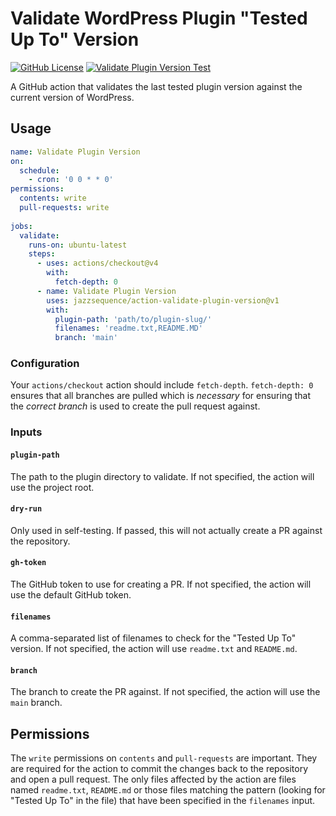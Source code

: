 # Validate WordPress Plugin "Tested Up To" Version
[![GitHub License](https://img.shields.io/github/license/jazzsequence/action-validate-plugin-version)](https://github.com/jazzsequence/action-validate-plugin-version/blob/main/LICENSE)
[![Validate Plugin Version Test](https://github.com/jazzsequence/action-validate-plugin-version/actions/workflows/test.yml/badge.svg)](https://github.com/jazzsequence/action-validate-plugin-version/actions/workflows/test.yml)

A GitHub action that validates the last tested plugin version against the current version of WordPress.

## Usage

```yaml
name: Validate Plugin Version
on:
  schedule:
    - cron: '0 0 * * 0'
permissions:
  contents: write
  pull-requests: write
  
jobs:
  validate:
    runs-on: ubuntu-latest
    steps:
      - uses: actions/checkout@v4
        with:
          fetch-depth: 0
      - name: Validate Plugin Version
        uses: jazzsequence/action-validate-plugin-version@v1
        with:
          plugin-path: 'path/to/plugin-slug/'
          filenames: 'readme.txt,README.MD'
          branch: 'main'
```

### Configuration

Your `actions/checkout` action should include `fetch-depth`. `fetch-depth: 0` ensures that all branches are pulled which is _necessary_ for ensuring that the _correct branch_ is used to create the pull request against.

### Inputs

#### `plugin-path`
The path to the plugin directory to validate. If not specified, the action will use the project root.

#### `dry-run`
Only used in self-testing. If passed, this will not actually create a PR against the repository.

#### `gh-token`
The GitHub token to use for creating a PR. If not specified, the action will use the default GitHub token.

#### `filenames`
A comma-separated list of filenames to check for the "Tested Up To" version. If not specified, the action will use `readme.txt` and `README.md`.

#### `branch`
The branch to create the PR against. If not specified, the action will use the `main` branch.

## Permissions

The `write` permissions on `contents` and `pull-requests` are important. They are required for the action to commit the changes back to the repository and open a pull request. The only files affected by the action are files named `readme.txt`, `README.md` or those files matching the pattern (looking for "Tested Up To" in the file) that have been specified in the `filenames` input. 

